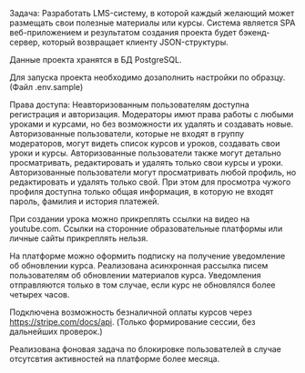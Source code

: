 Задача: 
Разработать LMS-систему, в которой каждый желающий может размещать свои полезные материалы или курсы. 
Система является SPA веб-приложением и результатом создания проекта будет бэкенд-сервер, который возвращает клиенту JSON-структуры.

Данные проекта хранятся в БД PostgreSQL.

Для запуска проекта необходимо дозаполнить настройки по образцу. (Файл .env.sample)

Права доступа:
Неавторизованным пользователям доступна регистрация и авторизация.
Модераторы имют права работы с любыми уроками и курсами, но без возможности их удалять и создавать новые.
Авторизованные пользователи, которые не входят в группу модераторов, могут видеть список курсов и уроков, создавать свои уроки и курсы.
Авторизованные пользователи также могут детально просматривать, редактировать и удалять только свои курсы и уроки.
Авторизованные пользователи могут просматривать любой профиль, но редактировать и удалять только свой. 
При этом для просмотра чужого профиля доступна только общая информация, в которую не входят пароль, фамилия и история платежей.

При создании урока можно прикреплять ссылки на видео на youtube.com.
Ссылки на сторонние образовательные платформы или личные сайты прикреплять нельзя.

На платформе можно оформить подписку на получение уведомление об обновлении курса.
Реализована асинхронная рассылка писем пользователям об обновлении материалов курса. 
Уведомления отправляются только в том случае, если курс не обновлялся более четырех часов.

Подключена возможность безналичной оплаты курсов через https://stripe.com/docs/api. (Только формирование сессии, без дальнейших проверок.)

Реализована фоновая задача по блокировке пользователей в случае отсутсвтия активностей на платформе более месяца. 
